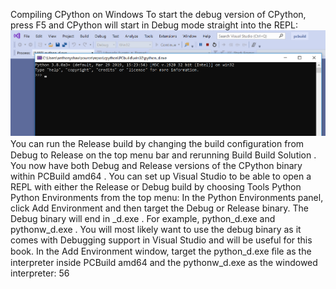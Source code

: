 Compiling CPython on Windows To start the debug version of CPython, press   F5  and CPython will start in Debug mode straight into the REPL: 
![page_56_2](images/page_56_2.png)
 You can run the Release build by changing the build conﬁguration from  Debug  to  Release  on the top menu bar and rerunning   Build Build Solution  . You now have both Debug and Release versions of the CPython binary within  PCBuild amd64 . You can set up Visual Studio to be able to open a REPL with either the Release or Debug build by choosing Tools Python Python Environments  from the top menu: In the Python Environments panel, click  Add Environment  and then target the Debug or Release binary. The Debug binary will end in _d.exe . For example,  python_d.exe  and  pythonw_d.exe . You will most likely want to use the debug binary as it comes with Debugging support in Visual Studio and will be useful for this book. In the Add Environment window, target the  python_d.exe  ﬁle as the interpreter inside  PCBuild amd64  and the  pythonw_d.exe  as the windowed interpreter: 56